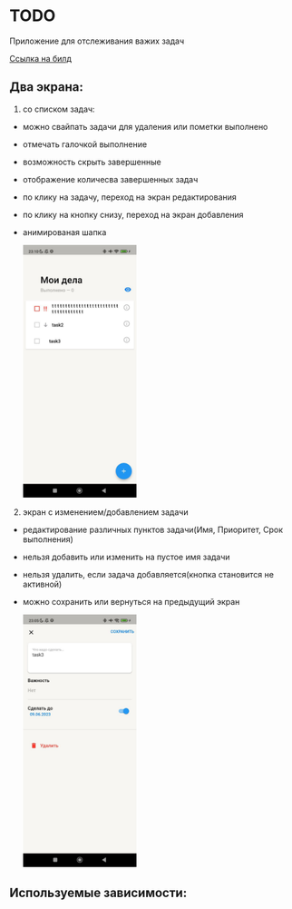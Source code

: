 
# TODO
Приложение для отслеживания важих задач

[Ссылка на билд](https://disk.yandex.ru/d/IRZbcA33etA03w)

## Два экрана:
1. со списком задач: 
  - можно свайпать задачи для удаления или пометки выполнено
  - отмечать галочкой выполнение
  - возможность скрыть завершенные
  - отображение количесва завершенных задач
  - по клику на задачу, переход на экран редактирования
  - по клику на кнопку снизу, переход на экран добавления
  - анимированая шапка

    <img alt="img.png" src="img.png" width="200"/>
2. экран с изменением/добавлением задачи
  - редактирование различных пунктов задачи(Имя, Приоритет, Срок выполнения)
  - нельзя добавить или изменить на пустое имя задачи
  - нельзя удалить, если задача добавляется(кнопка становится не активной)
  - можно сохранить или вернуться на предыдущий экран

    <img alt="img_1.png" src="img_1.png" width="200"/>

## Используемые зависимости:
